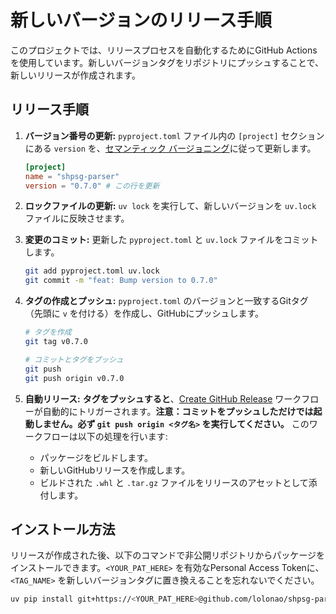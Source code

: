 # 新しいバージョンのリリース手順

このプロジェクトでは、リリースプロセスを自動化するためにGitHub Actionsを使用しています。新しいバージョンタグをリポジトリにプッシュすることで、新しいリリースが作成されます。

## リリース手順

1.  **バージョン番号の更新:**
    `pyproject.toml` ファイル内の `[project]` セクションにある `version` を、[セマンティック バージョニング](https://semver.org/lang/ja/)に従って更新します。

    ```toml
    [project]
    name = "shpsg-parser"
    version = "0.7.0" # この行を更新
    ```

2.  **ロックファイルの更新:**
    `uv lock` を実行して、新しいバージョンを `uv.lock` ファイルに反映させます。

3.  **変更のコミット:**
    更新した `pyproject.toml` と `uv.lock` ファイルをコミットします。

    ```bash
    git add pyproject.toml uv.lock
    git commit -m "feat: Bump version to 0.7.0"
    ```

4.  **タグの作成とプッシュ:**
    `pyproject.toml` のバージョンと一致するGitタグ（先頭に `v` を付ける）を作成し、GitHubにプッシュします。

    ```bash
    # タグを作成
    git tag v0.7.0

    # コミットとタグをプッシュ
    git push
    git push origin v0.7.0
    ```

5.  **自動リリース:**
    **タグをプッシュすると**、[Create GitHub Release](https://github.com/lolonao/shpsg-parser/actions/workflows/create-release.yml) ワークフローが自動的にトリガーされます。**注意：コミットをプッシュしただけでは起動しません。必ず `git push origin <タグ名>` を実行してください。** このワークフローは以下の処理を行います:
    *   パッケージをビルドします。
    *   新しいGitHubリリースを作成します。
    *   ビルドされた `.whl` と `.tar.gz` ファイルをリリースのアセットとして添付します。

## インストール方法

リリースが作成された後、以下のコマンドで非公開リポジトリからパッケージをインストールできます。`<YOUR_PAT_HERE>` を有効なPersonal Access Tokenに、`<TAG_NAME>` を新しいバージョンタグに置き換えることを忘れないでください。

```bash
uv pip install git+https://<YOUR_PAT_HERE>@github.com/lolonao/shpsg-parser.git@<TAG_NAME>
```